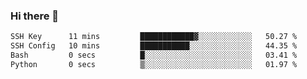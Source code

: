 ### Hi there 👋

<!--START_SECTION:waka-->

```txt
SSH Key      11 mins         ████████████▓░░░░░░░░░░░░   50.27 %
SSH Config   10 mins         ███████████░░░░░░░░░░░░░░   44.35 %
Bash         0 secs          █░░░░░░░░░░░░░░░░░░░░░░░░   03.41 %
Python       0 secs          ▒░░░░░░░░░░░░░░░░░░░░░░░░   01.97 %
```

<!--END_SECTION:waka-->
